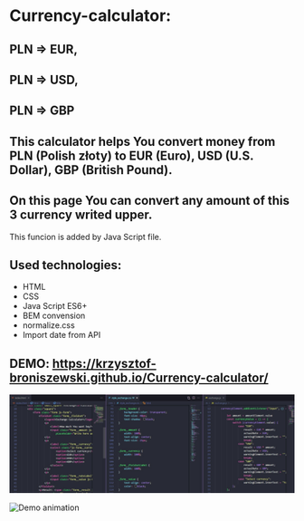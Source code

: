 # Currency-calculator: 
## PLN => EUR, 
## PLN => USD, 
## PLN => GBP

## This calculator helps You convert money from PLN (Polish złoty) to EUR (Euro), USD (U.S. Dollar), GBP (British Pound).

## On this page You can convert any amount of this 3 currency writed upper.
This funcion is added by Java Script file.

## Used technologies:
- HTML
- CSS
- Java Script ES6+
- BEM convension
- normalize.css
- Import date from API

## DEMO: https://krzysztof-broniszewski.github.io/Currency-calculator/

![Part of code](Images/part_of_code.jpg)

![Demo animation](Images/Demo.gif)


